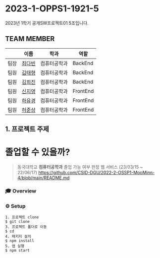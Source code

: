 # 2023-1-OPPS1-1921-5
2023년 1학기 공개SW프로젝트01 5조입니다.

## TEAM MEMBER
|    | 이름                                   |학과| 역할       |
|----|--------------------------------------|----|----------|
| 팀장 | [최다빈](https://github.com/dabeann)    |컴퓨터공학과| BackEnd  |
| 팀원 | [김태형](https://github.com/pletain)    |컴퓨터공학과| BackEnd  |
| 팀원 | [김희진](https://github.com/heejjinkim) |컴퓨터공학과| BackEnd  |
| 팀원 | [신지영](https://github.com/Sj0-0i)    |컴퓨터공학과| FrontEnd |
| 팀원 | [하유경](https://github.com/eeheueklf)    |컴퓨터공학과| FrontEnd |
| 팀원 | [허준상](https://github.com/junnyange)  |컴퓨터공학과| FrontEnd |

## 1. 프로젝트 주제
# 졸업할 수 있을까?
> 동국대학교 **컴퓨터공학과** 졸업 가능 여부 판정 웹 서비스 (23/03/15 ~ 22/06/17)
https://github.com/CSID-DGU/2022-2-OSSP1-MooMinn-4/blob/main/README.md


### 🎓 Overview

### ⚙️ Setup
```
1. 프로젝트 clone
$ git clone 
3. 프로젝트 폴더로 이동
$ cd 
4. 패키지 설치
$ npm install
5. 앱 실행
$ npm start
```
